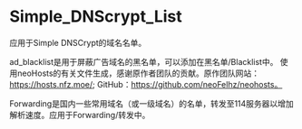 # Simple_DNScrypt_List
应用于Simple DNSCrypt的域名名单。

ad_blacklist是用于屏蔽广告域名的黑名单，可以添加在黑名单/Blacklist中。
使用neoHosts的有关文件生成，感谢原作者团队的贡献。原作团队网站：https://hosts.nfz.moe/; GitHub：https://github.com/neoFelhz/neohosts。

Forwarding是国内一些常用域名（或一级域名）的名单，转发至114服务器以增加解析速度。应用于Forwarding/转发中。

